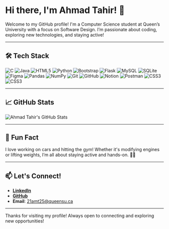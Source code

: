 # Hi there, I'm Ahmad Tahir! 👋

Welcome to my GitHub profile! I'm a Computer Science student at Queen’s University with a focus on Software Design. I’m passionate about coding, exploring new technologies, and staying active!

---

## 🛠 Tech Stack
![C](https://img.shields.io/badge/-C-00599C?style=flat-square&logo=c)
![Java](https://img.shields.io/badge/-Java-007396?style=flat-square&logo=java)
![HTML5](https://img.shields.io/badge/-HTML5-E34F26?style=flat-square&logo=html5)
![Python](https://img.shields.io/badge/-Python-3776AB?style=flat-square&logo=python)
![Bootstrap](https://img.shields.io/badge/-Bootstrap-563D7C?style=flat-square&logo=bootstrap)
![Flask](https://img.shields.io/badge/-Flask-000000?style=flat-square&logo=flask)
![MySQL](https://img.shields.io/badge/-MySQL-4479A1?style=flat-square&logo=mysql)
![SQLite](https://img.shields.io/badge/-SQLite-003B57?style=flat-square&logo=sqlite)
![Figma](https://img.shields.io/badge/-MongoDB-F24E1E?style=flat-square&logo=figma)
![Pandas](https://img.shields.io/badge/-Pandas-150458?style=flat-square&logo=pandas)
![NumPy](https://img.shields.io/badge/-NumPy-013243?style=flat-square&logo=numpy)
![Git](https://img.shields.io/badge/-Git-F05032?style=flat-square&logo=git)
![GitHub](https://img.shields.io/badge/-C++-181717?style=flat-square&logo=github)
![Notion](https://img.shields.io/badge/-Javascript-000000?style=flat-square&logo=Javascript)
![Postman](https://img.shields.io/badge/-React-FF6C37?style=flat-square&logo=React)
![CSS3](https://img.shields.io/badge/-CSS-1572B6?style=flat-square&logo=css3)
![CSS3](https://img.shields.io/badge/-HTML-1572B6?style=flat-square&logo=HTML5)


---

## 📈 GitHub Stats
![Ahmad Tahir's GitHub Stats](https://github-readme-stats.vercel.app/api?username=AhmadTahir04&show_icons=true&theme=dark)

---

## 🚗 Fun Fact
I love working on cars and hitting the gym! Whether it's modifying engines or lifting weights, I’m all about staying active and hands-on. 🚗💪

---

## 📫 Let's Connect!
- **[LinkedIn](https://www.linkedin.com/in/ahmadtahir04)**
- **[GitHub](https://github.com/AhmadTahir04)**
- **Email**: 21amt25@queensu.ca

---

Thanks for visiting my profile! Always open to connecting and exploring new opportunities!
